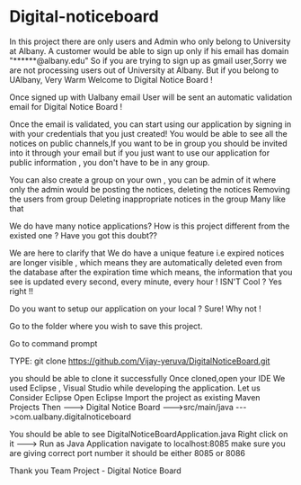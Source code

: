 # Digital-noticeboard
In this project there are only users and Admin who only belong to University at Albany. 
A customer would be able to sign up only if his email has domain "******@albany.edu" So if you are trying to sign up as gmail user,Sorry we are not processing users out of University at Albany. 
But if you belong to UAlbany, 
Very Warm Welcome to Digital Notice Board !

Once signed up with Ualbany email User will be sent an automatic validation email for Digital Notice Board !

Once the email is validated, you can start using our application by signing in with your credentials that you just created! You would be able to see all the notices on public channels,If you want to be in group you should be invited into it through your email but if you just want to use our application for public information , you don't have to be in any group.

You can also create a group on your own , you can be admin of it where only the admin would be posting the notices, deleting the notices Removing the users from group Deleting inappropriate notices in the group Many like that

We do have many notice applications? How is this project different from the existed one ? Have you got this doubt??

We are here to clarify that We do have a unique feature i.e expired notices are longer visible , which means they are automatically deleted even from the database after the expiration time which means, the information that you see is updated every second, every minute, every hour ! ISN'T Cool ? Yes right !!

Do you want to setup our application on your local ? Sure! Why not !

Go to the folder where you wish to save this project.

Go to command prompt

TYPE: git clone https://github.com/Vijay-yeruva/DigitalNoticeBoard.git

you should be able to clone it successfully Once cloned,open your IDE We used Eclipse , Visual Studio while developing the application. 
Let us Consider Eclipse 
Open Eclipse 
Import the project as existing Maven Projects 
Then ---> Digital Notice Board --->src/main/java --->com.ualbany.digitalnoticeboard

You should be able to see DigitalNoticeBoardApplication.java 
Right click on it ---> Run as Java Application navigate to localhost:8085 make sure you are giving correct port number it should be either 8085 or 8086

Thank you
Team Project - Digital Notice Board
